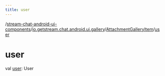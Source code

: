 ```yaml
---
title: user
---
```

/[stream-chat-android-ui-components](../../index.md)/[io.getstream.chat.android.ui.gallery](../index.md)/[AttachmentGalleryItem](index.md)/[user](user.md)  
  
  
  
# user  
val [user](user.md): User
